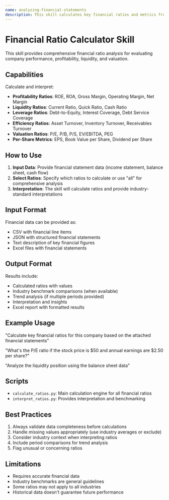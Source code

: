 ```yaml
---
name: analyzing-financial-statements
description: This skill calculates key financial ratios and metrics from financial statement data for investment analysis
---
```


# Financial Ratio Calculator Skill

This skill provides comprehensive financial ratio analysis for evaluating company performance, profitability, liquidity, and valuation.

## Capabilities

Calculate and interpret:
- **Profitability Ratios**: ROE, ROA, Gross Margin, Operating Margin, Net Margin
- **Liquidity Ratios**: Current Ratio, Quick Ratio, Cash Ratio
- **Leverage Ratios**: Debt-to-Equity, Interest Coverage, Debt Service Coverage
- **Efficiency Ratios**: Asset Turnover, Inventory Turnover, Receivables Turnover
- **Valuation Ratios**: P/E, P/B, P/S, EV/EBITDA, PEG
- **Per-Share Metrics**: EPS, Book Value per Share, Dividend per Share

## How to Use

1. **Input Data**: Provide financial statement data (income statement, balance sheet, cash flow)
2. **Select Ratios**: Specify which ratios to calculate or use "all" for comprehensive analysis
3. **Interpretation**: The skill will calculate ratios and provide industry-standard interpretations

## Input Format

Financial data can be provided as:
- CSV with financial line items
- JSON with structured financial statements
- Text description of key financial figures
- Excel files with financial statements

## Output Format

Results include:
- Calculated ratios with values
- Industry benchmark comparisons (when available)
- Trend analysis (if multiple periods provided)
- Interpretation and insights
- Excel report with formatted results

## Example Usage

"Calculate key financial ratios for this company based on the attached financial statements"

"What's the P/E ratio if the stock price is $50 and annual earnings are $2.50 per share?"

"Analyze the liquidity position using the balance sheet data"

## Scripts

- `calculate_ratios.py`: Main calculation engine for all financial ratios
- `interpret_ratios.py`: Provides interpretation and benchmarking

## Best Practices

1. Always validate data completeness before calculations
2. Handle missing values appropriately (use industry averages or exclude)
3. Consider industry context when interpreting ratios
4. Include period comparisons for trend analysis
5. Flag unusual or concerning ratios

## Limitations

- Requires accurate financial data
- Industry benchmarks are general guidelines
- Some ratios may not apply to all industries
- Historical data doesn't guarantee future performance
